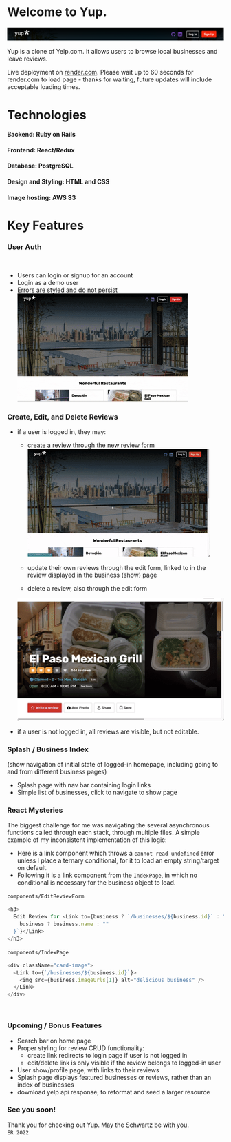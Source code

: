 # Welcome to Yup.

![yup-logo](./app/assets/yup-logo.png)

Yup is a clone of Yelp.com. It allows users to browse local businesses and leave reviews.

Live deployment on [render.com](https://yup-z7t1.onrender.com/). Please wait up to 60 seconds for render.com to load page - thanks for waiting, future updates will include acceptable loading times.

# Technologies

#### Backend: Ruby on Rails

#### Frontend: React/Redux

#### Database: PostgreSQL

#### Design and Styling: HTML and CSS

#### Image hosting: AWS S3

# Key Features

### User Auth

<br />

- Users can login or signup for an account
- Login as a demo user
- Errors are styled and do not persist
  <br />
  ![current site](./app/assets/auth.gif)

### Create, Edit, and Delete Reviews

- if a user is logged in, they may:

  - create a review through the new review form
    <br />
    ![create](./app/assets/crud-1.gif)
    <br />

  - update their own reviews through the edit form, linked to in the review displayed in the business (show) page
  - delete a review, also through the edit form
    <br />

  ![edit/delete](./app/assets/crud-2.gif)
  <br />

- if a user is not logged in, all reviews are visible, but not editable.
  <br />

### Splash / Business Index

(show navigation of initial state of logged-in homepage, including going to and from different business pages)

- Splash page with nav bar containing login links
- Simple list of businesses, click to navigate to show page
  <br />

### React Mysteries

The biggest challenge for me was navigating the several asynchronous functions called through each stack, through multiple files. A simple example of my inconsistent implementation of this logic:

- Here is a link component which throws a `cannot read undefined` error unless I place a ternary conditional, for it to load an empty string/target on default.
- Following it is a link component from the `IndexPage`, in which no conditional is necessary for the business object to load.

`components/EditReviewForm`

```js
<h3>
  Edit Review for <Link to={business ? `/businesses/${business.id}` : "/"}>{`${
    business ? business.name : ""
  }`}</Link>
</h3>
```

`components/IndexPage`

```js
<div className="card-image">
  <Link to={`/businesses/${business.id}`}>
    <img src={business.imageUrls[1]} alt="delicious business" />
  </Link>
</div>
```

<br />

### Upcoming / Bonus Features

- Search bar on home page
- Proper styling for review CRUD functionality:
  - create link redirects to login page if user is not logged in
  - edit/delete link is only visible if the review belongs to logged-in user
- User show/profile page, with links to their reviews
- Splash page displays featured businesses or reviews, rather than an index of businesses
- download yelp api response, to reformat and seed a larger resource
  <br />

### See you soon!

Thank you for checking out Yup. May the Schwartz be with you.
<br />
`ER 2022`
